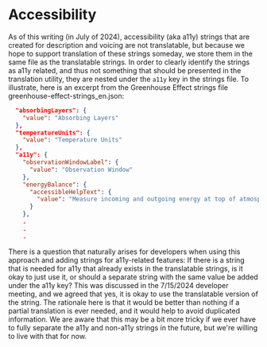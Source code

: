 Accessibility
=============

As of this writing (in July of 2024), accessibility (aka a11y) strings that are created for description and voicing are
not translatable, but because we hope to support translation of these strings someday, we store them in the same file
as the translatable strings.  In order to clearly identify the strings as a11y related, and thus not something that
should be presented in the translation utility, they are nested under the `a11y` key in the strings file. To illustrate,
here is an excerpt from the Greenhouse Effect strings file greenhouse-effect-strings_en.json:

```json
  "absorbingLayers": {
    "value": "Absorbing Layers"
  },
  "temperatureUnits": {
    "value": "Temperature Units"
  },
  "a11y": {
    "observationWindowLabel": {
      "value": "Observation Window"
    },
    "energyBalance": {
      "accessibleHelpText": {
        "value": "Measure incoming and outgoing energy at top of atmosphere."
      }
    },
    .
    .
    .
```

There is a question that naturally arises for developers when using this approach and adding strings for a11y-related
features: If there is a string that is needed for a11y that already exists in the translatable strings, is it okay to
just use it, or should a separate string with the same value be added under the a11y key?  This was discussed in the
7/15/2024 developer meeting, and we agreed that yes, it is okay to use the translatable version of the string.  The
rationale here is that it would be better than nothing if a partial translation is ever needed, and it would help to
avoid duplicated information.  We are aware that this may be a bit more tricky if we ever have to fully separate the
a11y and non-a11y strings in the future, but we're willing to live with that for now.
